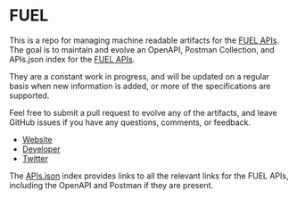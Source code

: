 # FUELThis is a repo for managing machine readable artifacts for the [FUEL APIs](http://fuelapi.com). The goal is to maintain and evolve an OpenAPI, Postman Collection, and APIs.json index for the [FUEL APIs](http://fuelapi.com).They are a constant work in progress, and will be updated on a regular basis when new information is added, or more of the specifications are supported.Feel free to submit a pull request to evolve any of the artifacts, and leave GitHub issues if you have any questions, comments, or feedback.- [Website](http://fuelapi.com)- [Developer](http://fuelapi.com)- [Twitter](https://twitter.com/fuelapi)The [APIs.json](https://github.com/api-evangelist/fuel/blob/master/apis.json) index provides links to all the relevant links for the FUEL APIs, including the OpenAPI and Postman if they are present.